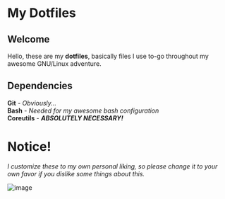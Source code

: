 # My Dotfiles

## Welcome
Hello, these are my **dotfiles**, basically files I use to-go throughout my awesome GNU/Linux adventure.

## Dependencies
**Git** - _Obviously..._<br />
**Bash** - _Needed for my awesome bash configuration_<br />
**Coreutils** - **_ABSOLUTELY NECESSARY!_**<br />

# Notice!
_I customize these to my own personal liking, so please change it to your own favor if you dislike some things about this._

![image](https://user-images.githubusercontent.com/92064752/166864788-5c1659f6-6964-4850-89fb-c726a3c2e213.png)
